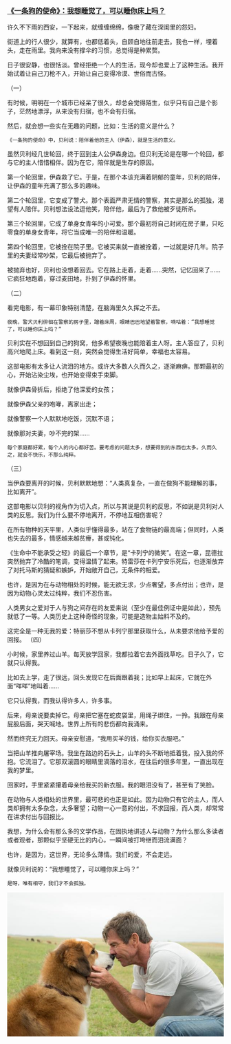 ### [《一条狗的使命》：我想睡觉了，可以睡你床上吗？](http://www.jianshu.com/p/69c67fbc1862)
许久不下雨的西安，一下起来，就缠缠绵绵，像极了藏在深闺里的怨妇。

街道上的行人很少，就算有，也都低着头，自顾自地往前走去。我也一样，埋着头，走在雨里。我向来没有撑伞的习惯，总觉得是种累赘。

日子很安静，也很恬淡。曾经拒绝一个人的生活，现今却也爱上了这种生活。我开始试着让自己刀枪不入，开始让自己变得冷漠、世俗而古怪。

（一）

有时候，明明在一个城市已经呆了很久，却总会觉得陌生，似乎只有自己是个影子，茫然地漂浮，从来没有归宿，也不会有归宿。

然后，就会想一些实在无趣的问题，比如：生活的意义是什么？

`《一条狗的使命》中，贝利说：陪伴着他的主人（伊森），就是生活的意义。`

虽然贝利经几世轮回，终于回到主人公伊森身边。但贝利无论是在哪一个轮回，都与它的主人惜惜相伴。因为在它，陪伴就是生存的原因。

第一个轮回里，伊森救了它。于是，在那个本该充满着阴郁的童年，贝利的陪伴，让伊森的童年充满了那么多的趣味。

第二个轮回里，它变成了警犬。那个表面严肃无情的警察，其实是那么的孤独，渴望有人陪伴。贝利想法设法逗他笑，陪伴他，最后为了救他被歹徒所杀。

第三个轮回里，它成了单身女青年的小可爱。那个最初将自己封闭在房子里，只吃零食的单身女青年，将它当成唯一的陪伴和温暖。

第四个轮回里，它被拴在院子里。它被买来就一直被拴着，一过就是好几年。院子里的夫妻经常吵架，它最后被抛弃了。

被抛弃也好，贝利也没想着回去。它在路上走着，走着……突然，记忆回来了……它疯狂地跑着，穿过麦田地，扑到了伊森的怀里。

（二）

看完电影，有一幕印象特别清楚，在脑海里久久挥之不去。

`夜晚，警犬贝利徘徊在警察的房子里，蹭着床周，眼睛巴巴地望着警察，嘀咕着：“我想睡觉了，可以睡你床上吗？”`

贝利实在不想回到自己的狗窝，他多希望夜晚也能陪着主人呀。主人答应了，贝利高兴地爬上床。看到这一刻，突然会觉得生活好简单，幸福也太容易。

这部电影有太多让人流泪的地方。或许大多数人久而久之，逐渐麻痹。那颗最初的心，开始沾染尘埃，也开始变得束手束脚。

就像伊森骨折后，拒绝了他深爱的女孩；

就像伊森父亲的咆哮，离家出走；

就像警察一个人默默地吃饭，沉默不语；

就像那对夫妻，吵不完的架……

`每个家庭都好累，每个人的内心都好苦。要考虑的问题太多，想要得到的东西也太多。久而久之，就会不快乐，不那么纯粹。`

（三）

当伊森要离开的时候，贝利默默地想：“人类真复杂，一直在做狗不能理解的事，比如离开”。

这部电影以贝利的视角作为切入点，所以与其说是贝利的反思，不如说是贝利对人类的反思。我们为什么要不停地离开，不停地互相伤害呢？

在所有物种的天平里，人类似乎懂得最多，站在了食物链的最高端；但同时，人类也失去的最多，情感越来越贫瘠，甚或钝化。

《生命中不能承受之轻》的最后一个章节，是“卡列宁的微笑”。在这一章，昆德拉突然抛弃了冷酷的笔调，变得温情了起来。特雷莎在卡列宁安乐死后，也逐渐放弃了对托马斯的猜疑和嫉妒，开始敞开自己，无条件的相爱。

也许，是因为在与动物相处的时候，能无欲无求，少点奢望，多点付出；也许，是因为动物心灵太过纯粹，我们不忍伤害。

人类男女之爱对于人与狗之间存在的友爱来说（至少在最佳例证中是如此），预先就低了一等。人类历史上这种奇怪的现象，可能是造物主始料不及的。

这完全是一种无我的爱：特丽莎不想从卡列宁那里获取什么，从未要求他给予爱的回报。
（四）

小时候，家里养过山羊。每天放学回家，我都拉着它去外面找草吃。日子久了，它就只认得我。

比如去上学，走了很远，回头发现它在后面跟着我；比如早上起床，它就在外面“咩咩”地叫着……

它只认得我，而我认得许多人，许多事。

后来，母亲说要卖掉它。母亲把它塞在蛇皮袋里，用绳子绑住，一拎。我跟在母亲屁股后面，哭天喊地。世界上所有的悲伤都向我涌来。

然而终究无力回天。母亲安慰道，“我用买羊的钱，给你买衣服吧。”

当把山羊推向屠宰场。我坐在路边的石头上，山羊的头不断地抵着我，投入我的怀抱。它流泪了。它那双滚圆的眼睛里滴落的泪水，在往后的很多年里，一直出现在我的梦里。

回家时，手里紧紧攥着母亲给我买的新衣服。我的眼泪没有了，甚至有了笑脸。

在动物与人类相处的世界里，最可悲的也正是如此。因为动物只有它的主人，而人类却拥有太多杂念，太多奢望；动物一心一意的付出，不求回报，而人类，却常常在讲求付出与回报比。

我想，为什么会有那么多的文学作品，在固执地讲述人与动物？为什么那么多读者或者观者，那颗似乎坚硬无比的内心，一瞬间被打垮继而泪流满面？

也许，是因为，这世界，无论多么薄情。我们的爱，不会走远。

就像贝利说的：“我想睡觉了，可以睡你床上吗？”

`是呀，唯有相守，我们才不会孤独。`

![](img/一条狗的使命.jpg)
